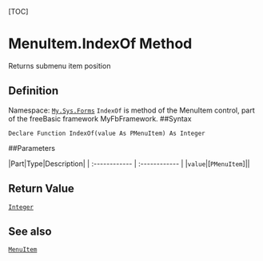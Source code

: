 [TOC]
# MenuItem.IndexOf Method
Returns submenu item position
## Definition
Namespace: [`My.Sys.Forms`](My.Sys.Forms.md)
`IndexOf` is method of the MenuItem control, part of the freeBasic framework MyFbFramework.
##Syntax
```freeBasic
Declare Function IndexOf(value As PMenuItem) As Integer
```

##Parameters

|Part|Type|Description|
| :------------ | :------------ |
|`value`|[`PMenuItem`]||

## Return Value
[`Integer`]("https://www.freebasic.net/wiki/KeyPgInteger")
## See also
[`MenuItem`](MenuItem.md)
